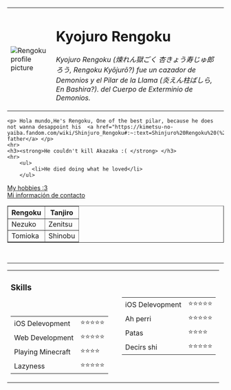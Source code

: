 
<br>
<html lang="en">
<head>
    <meta charset="UTF-8">
    <meta http-equiv="X-UA-Compatible" content="IE=edge">
    <meta name="viewport" content="width=device-width, initial-scale=1.0">
    <title>Ian's Personal Site</title>
</head>
<body>
    <table cellspacing="10">
        <td><img src= "https://descargas.ams3.digitaloceanspaces.com/images/4523/kyojuro-rengoku-wallpapers-hd-demon-slayer_icon_android.png" alt="Rengoku profile picture"> </td>
        <td><h1>Kyojuro Rengoku</h1>
            <p><em>Kyojuro Rengoku (煉れん獄ごく 杏きょう寿じゅ郎ろう, Rengoku Kyōjurō?) fue un cazador de Demonios y el Pilar de la Llama (炎えん柱ばしら, En Bashira?). del Cuerpo de Exterminio de Demonios.</em></p> </td>
    </table>
    
    <p> Hola mundo,He's Rengoku, One of the best pilar, because he does not wanna desappoint his  <a href="https://kimetsu-no-yaiba.fandom.com/wiki/Shinjuro_Rengoku#:~:text=Shinjuro%20Rengoku%20(%20%E7%85%89%20%E3%82%8C%E3%82%93%20%E7%8D%84,the%20husband%20of%20Ruka%20Rengoku."> father</a> </p>
    <hr>
    <h3><strong>He couldn't kill Akazaka :( </strong> </h3>
    <hr>
        <ul> 
            <li>He died doing what he loved</li> 
        </ul>
 <a href="Hobbies.html"> My hobbies :3</a>
 <br>
 <a href="Contact.html"> Mi información de contacto</a>
 <table border="1">
     <thead>
        <tr>
            <th>Rengoku</th>
            <th> Tanjiro</th>
        </tr>
     </thead>
     <tbody>
        <tr>
            <td>Nezuko</td>
            <td> Zenitsu</td>
        </tr>
        <tr>
            <td> Tomioka</td>
            <td> Shinobu</td>
        </tr>
     </tbody>
 </table>
 <br>
 <hr>
 <table cellspacing="10">
     <tr>
        <td>
        <table>
             <thead>
                <h3>Skills</h3>
               </thead>  
            <tr>
            <td>iOS Delevopment </td>
            <td>⭐⭐⭐⭐⭐ </td>  
        </tr>
        <tr>
            <td>Web Development </td>
            <td>⭐⭐⭐⭐⭐ </td>
            <tr>
                <td> Playing Minecraft </td>
                <td>⭐⭐⭐⭐ </td>  
            </tr>
            <tr>
                <br>
                <td>Lazyness  </td>
                <td>⭐⭐⭐⭐⭐ </td>
            </tr>
        </table>    
           <td>
            <td>
                <table>
                    <tr>
                    <td>iOS Delevopment </td>
                    <td>⭐⭐⭐⭐⭐ </td>  
                </tr>
                <tr>
                    <td>Ah perri </td>
                    <td>⭐⭐⭐⭐⭐ </td>
                    <tr>
                        <td>Patas </td>
                        <td>⭐⭐⭐⭐ </td>  
                    </tr>
                    <tr>
                        <td>Decirs shi  </td>
                        <td>⭐⭐⭐⭐⭐ </td>
                    </tr>
                </table>
        </td>
        </tr> 
     </tr>
 </table>

